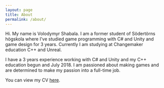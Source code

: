 ```yaml
---
layout: page
title: About
permalink: /about/
---
```

Hi. My name is Volodymyr Shabala. I am a former student of Södertörns högskola where I've studied game programming with C# and Unity and game design for 3 years. Currently I am studying at Changemaker education C++ and Unreal.

I have a 3 years experience working with C# and Unity and my C++ education begun and July 2018. I am passioned about making games and are determined to make my passion into a full-time job.

You can view my CV [here][CV].

[CV]: {{site.url}}/assets/Volodymyr_CV.pdf
